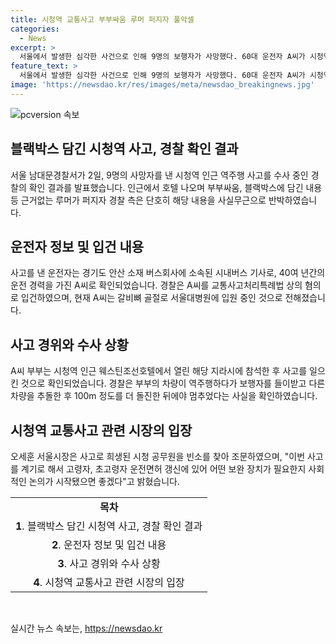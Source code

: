 ```yaml
---
title: 시청역 교통사고 부부싸움 루머 퍼지자 풀악셀
categories:
  - News
excerpt: >
  서울에서 발생한 심각한 사건으로 인해 9명의 보행자가 사망했다. 60대 운전자 A씨가 시청역 인근에서 일어난 역주행 차량 사고로 인한 혐의로 경찰에 의해 입건되었다. 이에 대한 구체적인 사고 원인과 A씨의 주장에 대한 수사가 진행 중이며, 루머가 퍼지는 등의 혼란을 경찰이 해소 중이다. 이 사고를 계기로 고령자 운전면허 갱신에 대한 사회적 논의가 필요하다는 의견도 제시되고 있다.경찰은 사건 관계자와 목격자 진술, 폐쇄회로(CC)TV, 블랙박스 영상 등을 토대로 사고 당시 상황과 가해 차량의 동선을 재구성 중이며, 수사가 계속될 예정이다.
feature_text: >
  서울에서 발생한 심각한 사건으로 인해 9명의 보행자가 사망했다. 60대 운전자 A씨가 시청역 인근에서 일어난 역주행 차량 사고로 인한 혐의로 경찰에 의해 입건되었다. 이에 대한 구체적인 사고 원인과 A씨의 주장에 대한 수사가 진행 중이며, 루머가 퍼지는 등의 혼란을 경찰이 해소 중이다. 이 사고를 계기로 고령자 운전면허 갱신에 대한 사회적 논의가 필요하다는 의견도 제시되고 있다.경찰은 사건 관계자와 목격자 진술, 폐쇄회로(CC)TV, 블랙박스 영상 등을 토대로 사고 당시 상황과 가해 차량의 동선을 재구성 중이며, 수사가 계속될 예정이다.
image: 'https://newsdao.kr/res/images/meta/newsdao_breakingnews.jpg'
---
```


<p><img src="https://newsdao.kr/res/images/meta/newsdao_breakingnews.jpg" alt="pcversion 속보" /></p>

<h2 data-ke-size="size26">블랙박스 담긴 시청역 사고, 경찰 확인 결과</h2>

<p data-ke-size="size16">서울 남대문경찰서가 2일, 9명의 사망자를 낸 시청역 인근 역주행 사고를 수사 중인 경찰의 확인 결과를 발표했습니다. 인근에서 호텔 나오며 부부싸움, 블랙박스에 담긴 내용 등 근거없는 루머가 퍼지자 경찰 측은 단호히 해당 내용을 사실무근으로 반박하였습니다.</p>

<h2 data-ke-size="size26">운전자 정보 및 입건 내용</h2>

<p data-ke-size="size16">사고를 낸 운전자는 경기도 안산 소재 버스회사에 소속된 시내버스 기사로, 40여 년간의 운전 경력을 가진 A씨로 확인되었습니다. 경찰은 A씨를 교통사고처리특례법 상의 혐의로 입건하였으며, 현재 A씨는 갈비뼈 골절로 서울대병원에 입원 중인 것으로 전해졌습니다. </p>

<h2 data-ke-size="size26">사고 경위와 수사 상황</h2>

<p data-ke-size="size16">A씨 부부는 시청역 인근 웨스틴조선호텔에서 열린 해당 지라시에 참석한 후 사고를 일으킨 것으로 확인되었습니다. 경찰은 부부의 차량이 역주행하다가 보행자를 들이받고 다른 차량을 추돌한 후 100m 정도를 더 돌진한 뒤에야 멈추었다는 사실을 확인하였습니다. </p>

<h2 data-ke-size="size26">시청역 교통사고 관련 시장의 입장</h2>

<p data-ke-size="size16">오세훈 서울시장은 사고로 희생된 시청 공무원을 빈소를 찾아 조문하였으며, "이번 사고를 계기로 해서 고령자, 초고령자 운전면허 갱신에 있어 어떤 보완 장치가 필요한지 사회적인 논의가 시작됐으면 좋겠다"고 밝혔습니다. </p>

<table>
    <tr>
        <td style="text-align: center; height: 17px;"><b>목차</b></td>
    </tr>
    <tr>
        <td style="text-align: center; height: 17px;"><b>1</b>. 블랙박스 담긴 시청역 사고, 경찰 확인 결과</td>
    </tr>
    <tr>
        <td style="text-align: center; height: 17px;"><b>2</b>. 운전자 정보 및 입건 내용</td>
    </tr>
    <tr>
        <td style="text-align: center; height: 17px;"><b>3</b>. 사고 경위와 수사 상황</td>
    </tr>
    <tr>
        <td style="text-align: center; height: 17px;"><b>4</b>. 시청역 교통사고 관련 시장의 입장</td>
    </tr>
</table>

<p data-ke-size="size16">&nbsp;</p>
실시간 뉴스 속보는, <a href="https://newsdao.kr" rel="dofollow">https://newsdao.kr</a>


